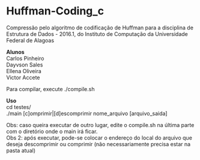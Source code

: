 # Huffman-Coding_c
Compressão pelo algoritmo de codificação de Huffman para a disciplina de Estrutura de Dados - 2016.1, do Instituto de Computação da Universidade Federal de Alagoas  


**Alunos**  
Carlos Pinheiro  
Dayvson Sales  
Ellena Oliveira  
Victor Accete  

Para compilar, execute ./compile.sh  

**Uso**  
cd testes/  
./main [c]omprimir|[d]escomprimir nome_arquivo [arquivo_saida]  

Obs: caso queira executar de outro lugar, edite o compile.sh na última parte com o diretório onde o main irá ficar.  
Obs 2: após executar, pode-se colocar o endereço do local do arquivo que deseja descomprimir ou comprimir (não necessariamente precisa estar na pasta atual)  
